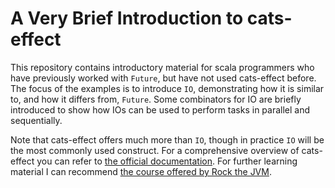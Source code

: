# A Very Brief Introduction to cats-effect

This repository contains introductory material for scala programmers who have
previously worked with `Future`, but have not used cats-effect before. The
focus of the examples is to introduce `IO`, demonstrating how it is similar to,
and how it differs from, `Future`. Some combinators for IO are briefly
introduced to show how IOs can be used to perform tasks in parallel and
sequentially.

Note that cats-effect offers much more than `IO`, though in practice `IO` will
be the most commonly used construct. For a comprehensive overview of
cats-effect you can refer to [the official documentation][ce-docs]. For further
learning material I can recommend [the course offered by Rock the
JVM][rtjvm-course].


[ce-docs]: https://typelevel.org/cats-effect/
[rtjvm-course]: https://rockthejvm.com/p/cats-effect
